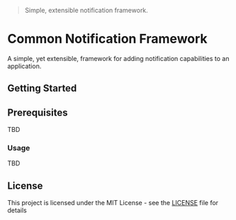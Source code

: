 > Simple, extensible notification framework.

# Common Notification Framework

A simple, yet extensible, framework for adding notification capabilities to an application.

## Getting Started

## Prerequisites

TBD

### Usage

TBD

## License

This project is licensed under the MIT License - see the [LICENSE](LICENSE) file for details

